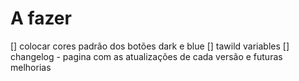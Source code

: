 # A fazer

[] colocar cores padrão dos botões dark e blue
[] tawild variables
[] changelog - pagina com as atualizações de cada versão e futuras melhorias
